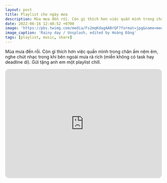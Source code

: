```yaml
---
layout: post
title: Playlist cho ngày mưa
description: Mùa mưa đến rồi. Còn gì thích hơn việc quấn mình trong chăn ấm nệm êm, nghe chút nhạc trong khi bên ngoài mưa rả rích. À, miễn không có task hay deadline dí.
date: 2022-06-16 12:48:52 +0700
image: 'https://pbs.twimg.com/media/Fs2mqKdagAABrQF?format=jpg&name=medium'
image_caption: 'Rainy day / Unsplash, edited by Hoàng Đăng'
tags: [playlist, music, share]
---
```


Mùa mưa đến rồi. Còn gì thích hơn việc quấn mình trong chăn ấm nệm êm, nghe chút nhạc trong khi bên ngoài mưa rả rích (miễn không có task hay deadline dí). Gửi tặng anh em một playlist chill.

<iframe style="border-radius:12px" src="https://open.spotify.com/embed/playlist/3GWFbJN7QQoaxwcoCBF0um?utm_source=generator" width="100%" height="352" frameBorder="0" allowfullscreen="" allow="autoplay; clipboard-write; encrypted-media; fullscreen; picture-in-picture" loading="lazy"></iframe>

